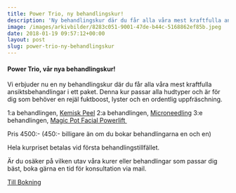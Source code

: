 ```yaml
---
title: Power Trio, ny behandlingskur!
description: 'Ny behandlingskur där du får alla våra mest kraftfulla ansiktsbehandlingar'
image: /images/arkivbilder/8283c051-9001-47de-b44c-5168862ef85b.jpeg
date: 2018-01-19 09:57:12+00:00
layout: post
slug: power-trio-ny-behandlingskur
---
```


#### Power Trio, vår nya behandlingskur!


Vi erbjuder nu en ny behandlingskur där du får alla våra mest kraftfulla ansiktsbehandlingar i ett paket. Denna kur passar alla hudtyper och är för dig som behöver en rejäl fuktboost, lyster och en ordentlig uppfräschning.

1:a behandlingen, [Kemisk Peel](http://pipershudvard.com/kemisk-peel/)
2:a behandlingen, [Microneedling](http://pipershudvard.com/microneedling/)
3:e behandlingen, [Magic Pot Facial Powerlift ](https://pipershudvard.com/ansiktsbehandlingar-magic-pot/)

Pris 4500:- (450:- billigare än om du bokar behandlingarna en och en)

Hela kurpriset betalas vid första behandlingstillfället.

Är du osäker på vilken utav våra kurer eller behandlingar som passar dig bäst, boka gärna en tid för konsultation via mail.

[Till Bokning](http://pipershudvard.com/kontakta-oss/)
